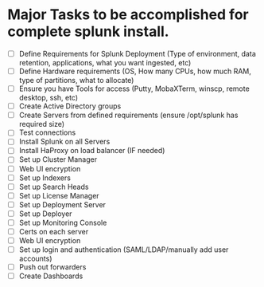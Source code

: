 # Major Tasks to be accomplished for complete splunk install.

- [ ] Define Requirements for Splunk Deployment (Type of environment, data retention, applications, what you want ingested, etc)
- [ ] Define Hardware requirements (OS, How many CPUs, how much RAM, type of partitions, what to allocate)
- [ ] Ensure you have Tools for access (Putty, MobaXTerm, winscp, remote desktop, ssh, etc)
- [ ] Create Active Directory groups
- [ ] Create Servers from defined requirements (ensure /opt/splunk has required size)
- [ ] Test connections
- [ ] Install Splunk on all Servers
- [ ] Install HaProxy on load balancer (IF needed)
- [ ] Set up Cluster Manager
- [ ] Web UI encryption
- [ ] Set up Indexers
- [ ] Set up Search Heads
- [ ] Set up License Manager
- [ ] Set up Deployment Server
- [ ] Set up Deployer
- [ ] Set up Monitoring Console
- [ ] Certs on each server
- [ ] Web UI encryption 
- [ ] Set up login and authentication (SAML/LDAP/manually add user accounts)
- [ ] Push out forwarders
- [ ] Create Dashboards
